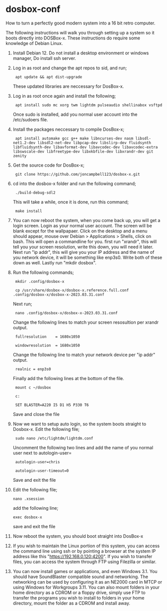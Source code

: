 # dosbox-conf
How to turn a perfectly good modern system into a 16 bit retro computer.

The following instructions will walk you through setting up a system so it boots directly into DOSBox-x. These instructions do require some knowledge of Debian Linux.

1. Install Debian 12. Do not install a desktop environment or windows manager, Do install ssh server.

2. Log in as root and change the apt repos to sid, and run;

        apt update && apt dist-upgrade
        
   These updated libraries are neccessary for DosBox-x.

3. Log in as root once again and install the following;

        apt install sudo mc xorg twm lightdm pulseaudio shellinabox vsftpd
        
   Once sudo is installed, add you normal user account into the /etc/sudoers file.
    
4. Install the packages neccessary to compile DosBox-x;

        apt install automake gcc g++ make libncurses-dev nasm libsdl-net1.2-dev libsdl2-net-dev libpcap-dev libslirp-dev fluidsynth libfluidsynth-dev libavformat-dev libavcodec-dev libavcodec-extra libswscale-dev libfreetype-dev libxkbfile-dev libxrandr-dev git zenity
    
5. Get the source code for DosBox-x;

        git clone https://github.com/joncampbell123/dosbox-x.git

6. cd into the dosbox-x folder and run the following command;

        ./build-debug-sdl2

   This will take a while, once it is done, run this command;
   
        make install
    
7. You can now reboot the system, when you come back up, you will get a login screen. Login as your normal user account. The screen will be blank except for the wallpapaer. Click on the desktop and a menu should appear, mouse over Debian > Applications > Shells, click on bash. This will open a commandline for you. first run "xrandr", this will tell you your screen resolution, write this down, you will need it later. Next run "ip addr", this will give you your IP address and the name of you network device, it will be something like enp3s0. Write both of these down as well. Lastly run "mkdir dosbox".

8. Run the following commands;

        mkdir .config/dosbox-x
  
        cp /usr/share/dosbox-x/dosbox-x.reference.full.conf .config/dosbox-x/dosbox-x-2023.03.31.conf
  
   Next run;
   
        nano .config/dosbox-x/dosbox-x-2023.03.31.conf
  
   Change the following lines to match your screen resosultion per xrandr output.
        
        fullresolution    = 1680x1050
        
        windowresolution  = 1680x1050
  
   Change the following line to match your network device per "ip addr" output.
   
        realnic = enp3s0
     
   Finally add the following lines at the bottom of the file.
        
        mount c ~/dosbox
        
        c:
        
        SET BLASTER=A220 I5 D1 H5 P330 T6
  
   Save and close the file
  
9. Now we want to setup auto login, so the system boots straight to Dosbox-x. Edit the following file;
        
        sudo nano /etc/lightdm/lightdm.conf
        
   Uncomment the following two lines and add the name of you normal user next to autologin-user=
   
        autologin-user=chris
        
        autologin-user-timeout=0
   
   Save and exit the file

10. Edit the following file;

        nano .xsession

    add the following line;
        
        exec dosbox-x
    
    save and exit the file

11. Now reboot the system, you should boot straight into DosBox-x

12. If you wish to maintain the Linux portion of this system, you can access the command line using ssh or by pointing a browser at the system IP address like this "https://192.168.0.120:4200". If you wish to transfer files, you can access the system through FTP using Filezilla or similar.

13. You can now install games or applications, and even Windows 3.1. You should have SoundBlaster compatible sound and networking. The networking can be used by configuring it as an NE2000 card in MTCP or using Windows for Workgroups 3.11. You can also mount folders in your home directory as a CDROM or a floppy drive, simply use FTP to transfer the programs you wish to install to folders in your home directory, mount the folder as a CDROM and install away.
